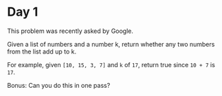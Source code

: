 # Day 1

This problem was recently asked by Google.

Given a list of numbers and a number k, return whether any two numbers from the list add up to k.

For example, given <code>[10, 15, 3, 7]</code> and <code>k</code> of <code>17</code>, return true since <code>10 + 7</code> is <code>17</code>.

Bonus: Can you do this in one pass?